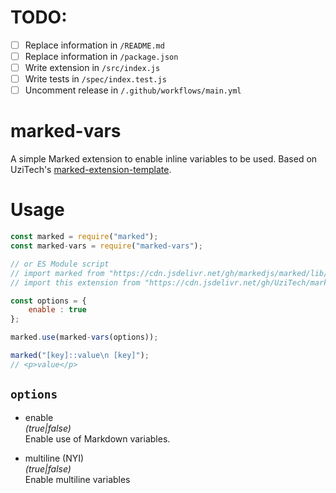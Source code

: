 <!-- The character `|` around a string denotes a place in this markdown file that needs to be changed for each extension. -->
<!-- You may also delete any comments you don't need anymore. -->

# TODO:

- [ ] Replace information in `/README.md`
- [ ] Replace information in `/package.json`
- [ ] Write extension in `/src/index.js`
- [ ] Write tests in `/spec/index.test.js`
- [ ] Uncomment release in `/.github/workflows/main.yml`

<!-- Delete this line and above -->

# marked-vars
<!-- Description -->
A simple Marked extension to enable inline variables to be used.
Based on UziTech's [marked-extension-template](https://github.com/markedjs/marked-extension-template).

# Usage
<!-- Show most examples of how to use this extension -->

```js
const marked = require("marked");
const marked-vars = require("marked-vars");

// or ES Module script
// import marked from "https://cdn.jsdelivr.net/gh/markedjs/marked/lib/marked.esm.js";
// import this extension from "https://cdn.jsdelivr.net/gh/UziTech/marked-|this-extension|/lib/index.mjs";

const options = {
	enable : true
};

marked.use(marked-vars(options));

marked("[key]::value\n [key]");
// <p>value</p>
```

## `options`

* enable  
	*(true|false)*  
	Enable use of Markdown variables.
	
* multiline (NYI)  
	*(true|false)*  
	Enable multiline variables
